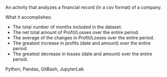 An activity that analyzes a financial record (in a csv format) of a company.

What it accomplishes:
 - The total number of months included in the dataset.
 - The net total amount of Profit/Losses over the entire period.
 - The average of the changes in Profit/Losses over the entire period.
 - The greatest increase in profits (date and amount) over the entire period.
 - The greatest decrease in losses (date and amount) over the entire period.

Python, Pandas, GitBash, JupyterLab
